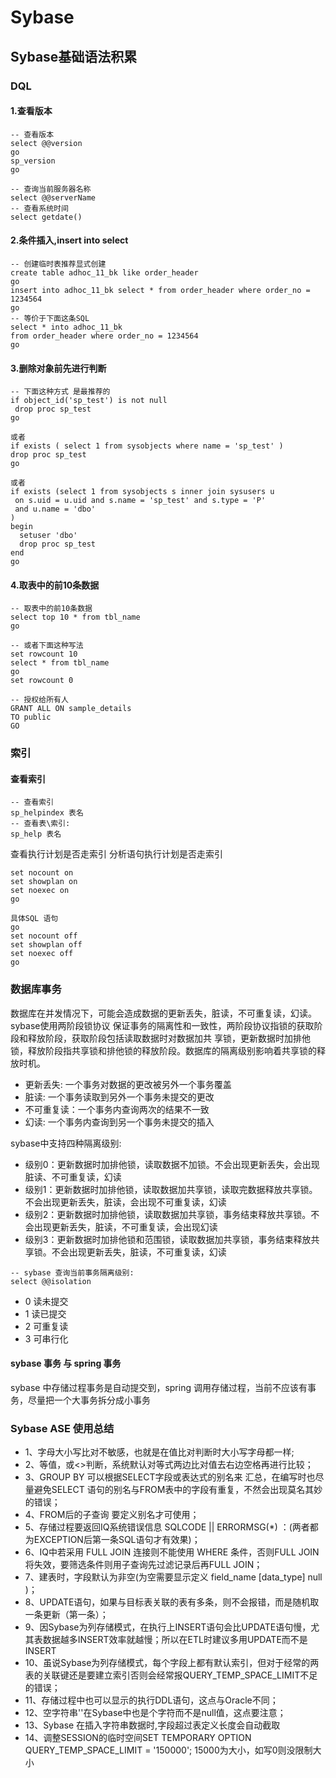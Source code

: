 # Sybase

## Sybase基础语法积累

### DQL

#### 1.查看版本

````shell script
-- 查看版本
select @@version
go
sp_version
go

-- 查询当前服务器名称
select @@serverName
-- 查看系统时间
select getdate()
````

#### 2.条件插入,insert into select

````shell script
-- 创建临时表推荐显式创建
create table adhoc_11_bk like order_header
go
insert into adhoc_11_bk select * from order_header where order_no = 1234564
go
-- 等价于下面这条SQL
select * into adhoc_11_bk
from order_header where order_no = 1234564
go
````

#### 3.删除对象前先进行判断

````shell script
-- 下面这种方式 是最推荐的
if object_id('sp_test') is not null
 drop proc sp_test
go

或者
if exists ( select 1 from sysobjects where name = 'sp_test' )
drop proc sp_test
go

或者
if exists (select 1 from sysobjects s inner join sysusers u
 on s.uid = u.uid and s.name = 'sp_test' and s.type = 'P'
 and u.name = 'dbo'
)
begin
  setuser 'dbo'
  drop proc sp_test
end
go
````

#### 4.取表中的前10条数据

````shell
-- 取表中的前10条数据
select top 10 * from tbl_name
go

-- 或者下面这种写法
set rowcount 10
select * from tbl_name
go
set rowcount 0

-- 授权给所有人
GRANT ALL ON sample_details
TO public
GO
````

### 索引

#### 查看索引

````shell script
-- 查看索引
sp_helpindex 表名  
-- 查看表\索引:
sp_help 表名 
````

查看执行计划是否走索引
分析语句执行计划是否走索引

````shell script
set nocount on
set showplan on
set noexec on
go

具体SQL 语句
go
set nocount off
set showplan off
set noexec off
go
````

### 数据库事务

数据库在并发情况下，可能会造成数据的更新丢失，脏读，不可重复读，幻读。sybase使用两阶段锁协议
保证事务的隔离性和一致性，两阶段协议指锁的获取阶段和释放阶段，获取阶段包括读取数据时对数据加共
享锁，更新数据时加排他锁，释放阶段指共享锁和排他锁的释放阶段。数据库的隔离级别影响着共享锁的释放时机。

+ 更新丢失: 一个事务对数据的更改被另外一个事务覆盖
+ 脏读: 一个事务读取到另外一个事务未提交的更改
+ 不可重复读：一个事务内查询两次的结果不一致
+ 幻读: 一个事务内查询到另一个事务未提交的插入

sybase中支持四种隔离级别:

+ 级别0：更新数据时加排他锁，读取数据不加锁。不会出现更新丢失，会出现脏读、不可重复读，幻读
+ 级别1：更新数据时加排他锁，读取数据加共享锁，读取完数据释放共享锁。不会出现更新丢失，脏读，会出现不可重复读，幻读
+ 级别2：更新数据时加排他锁，读取数据加共享锁，事务结束释放共享锁。不会出现更新丢失，脏读，不可重复读，会出现幻读
+ 级别3：更新数据时加排他锁和范围锁，读取数据加共享锁，事务结束释放共享锁。不会出现更新丢失，脏读，不可重复读，幻读

````shell script
-- sybase 查询当前事务隔离级别:  
select @@isolation
````

+ 0 读未提交
+ 1 读已提交
+ 2 可重复读
+ 3 可串行化

#### sybase 事务 与 spring 事务

sybase 中存储过程事务是自动提交到，spring 调用存储过程，当前不应该有事务，尽量把一个大事务拆分成小事务

### Sybase ASE 使用总结

+ 1、字母大小写比对不敏感，也就是在值比对判断时大小写字母都一样;
+ 2、等值，或<>判断，系统默认对等式两边比对值去右边空格再进行比较；
+ 3、GROUP BY 可以根据SELECT字段或表达式的别名来 汇总，在编写时也尽量避免SELECT 语句的别名与FROM表中的字段有重复，不然会出现莫名其妙的错误；
+ 4、FROM后的子查询 要定义别名才可使用；
+ 5、存储过程要返回IQ系统错误信息 SQLCODE || ERRORMSG(*) ：(两者都为EXCEPTION后第一条SQL语句才有效果)；
+ 6、IQ中若采用 FULL JOIN 连接则不能使用 WHERE 条件，否则FULL JOIN将失效，要筛选条件则用子查询先过滤记录后再FULL JOIN；
+ 7、建表时，字段默认为非空(为空需要显示定义 field_name [data_type] null )；
+ 8、UPDATE语句，如果与目标表关联的表有多条，则不会报错，而是随机取一条更新（第一条）；
+ 9、因Sybase为列存储模式，在执行上INSERT语句会比UPDATE语句慢，尤其表数据越多INSERT效率就越慢；所以在ETL时建议多用UPDATE而不是INSERT
+ 10、虽说Sybase为列存储模式，每个字段上都有默认索引，但对于经常的两表的关联键还是要建立索引否则会经常报QUERY_TEMP_SPACE_LIMIT不足的错误；
+ 11、存储过程中也可以显示的执行DDL语句，这点与Oracle不同；
+ 12、空字符串''在Sybase中也是个字符而不是null值，这点要注意；
+ 13、Sybase 在插入字符串数据时,字段超过表定义长度会自动截取
+ 14、调整SESSION的临时空间SET TEMPORARY OPTION QUERY_TEMP_SPACE_LIMIT = '150000'; 15000为大小，如写0则没限制大小
